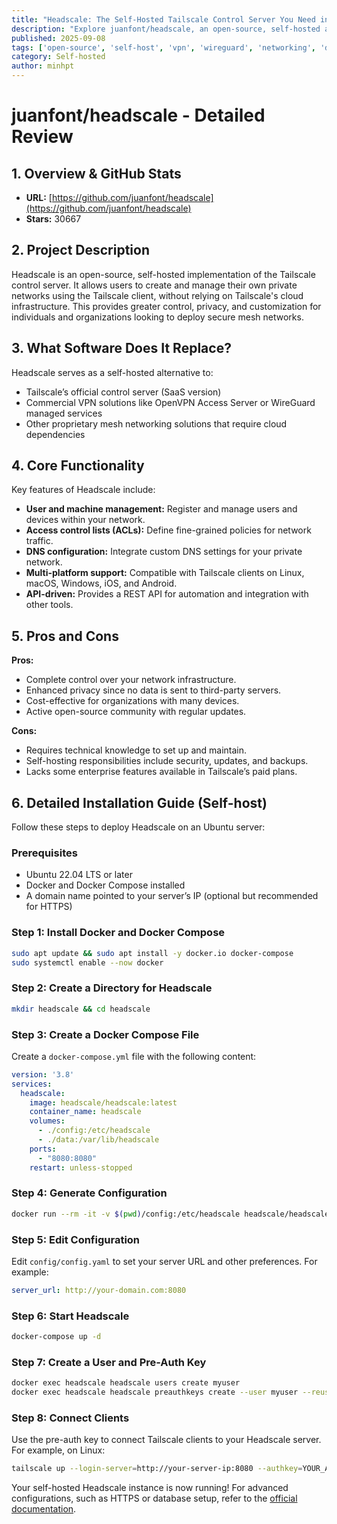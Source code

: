 ```yaml
---
title: "Headscale: The Self-Hosted Tailscale Control Server You Need in 2025"
description: "Explore juanfont/headscale, an open-source, self-hosted alternative to Tailscale's control server. Learn features, installation, and benefits."
published: 2025-09-08
tags: ['open-source', 'self-host', 'vpn', 'wireguard', 'networking', 'devops']
category: Self-hosted
author: minhpt
---
```


# juanfont/headscale - Detailed Review

## 1. Overview & GitHub Stats
- **URL:** [https://github.com/juanfont/headscale](https://github.com/juanfont/headscale)
- **Stars:** 30667

## 2. Project Description
Headscale is an open-source, self-hosted implementation of the Tailscale control server. It allows users to create and manage their own private networks using the Tailscale client, without relying on Tailscale's cloud infrastructure. This provides greater control, privacy, and customization for individuals and organizations looking to deploy secure mesh networks.

## 3. What Software Does It Replace?
Headscale serves as a self-hosted alternative to:
- Tailscale’s official control server (SaaS version)
- Commercial VPN solutions like OpenVPN Access Server or WireGuard managed services
- Other proprietary mesh networking solutions that require cloud dependencies

## 4. Core Functionality
Key features of Headscale include:
- **User and machine management:** Register and manage users and devices within your network.
- **Access control lists (ACLs):** Define fine-grained policies for network traffic.
- **DNS configuration:** Integrate custom DNS settings for your private network.
- **Multi-platform support:** Compatible with Tailscale clients on Linux, macOS, Windows, iOS, and Android.
- **API-driven:** Provides a REST API for automation and integration with other tools.

## 5. Pros and Cons
**Pros:**
- Complete control over your network infrastructure.
- Enhanced privacy since no data is sent to third-party servers.
- Cost-effective for organizations with many devices.
- Active open-source community with regular updates.

**Cons:**
- Requires technical knowledge to set up and maintain.
- Self-hosting responsibilities include security, updates, and backups.
- Lacks some enterprise features available in Tailscale’s paid plans.

## 6. Detailed Installation Guide (Self-host)
Follow these steps to deploy Headscale on an Ubuntu server:

### Prerequisites
- Ubuntu 22.04 LTS or later
- Docker and Docker Compose installed
- A domain name pointed to your server’s IP (optional but recommended for HTTPS)

### Step 1: Install Docker and Docker Compose
```bash
sudo apt update && sudo apt install -y docker.io docker-compose
sudo systemctl enable --now docker
```

### Step 2: Create a Directory for Headscale
```bash
mkdir headscale && cd headscale
```

### Step 3: Create a Docker Compose File
Create a `docker-compose.yml` file with the following content:

```yaml
version: '3.8'
services:
  headscale:
    image: headscale/headscale:latest
    container_name: headscale
    volumes:
      - ./config:/etc/headscale
      - ./data:/var/lib/headscale
    ports:
      - "8080:8080"
    restart: unless-stopped
```

### Step 4: Generate Configuration
```bash
docker run --rm -it -v $(pwd)/config:/etc/headscale headscale/headscale:latest generate
```

### Step 5: Edit Configuration
Edit `config/config.yaml` to set your server URL and other preferences. For example:
```yaml
server_url: http://your-domain.com:8080
```

### Step 6: Start Headscale
```bash
docker-compose up -d
```

### Step 7: Create a User and Pre-Auth Key
```bash
docker exec headscale headscale users create myuser
docker exec headscale headscale preauthkeys create --user myuser --reusable --expiration 24h
```

### Step 8: Connect Clients
Use the pre-auth key to connect Tailscale clients to your Headscale server. For example, on Linux:
```bash
tailscale up --login-server=http://your-server-ip:8080 --authkey=YOUR_AUTH_KEY
```

Your self-hosted Headscale instance is now running! For advanced configurations, such as HTTPS or database setup, refer to the [official documentation](https://github.com/juanfont/headscale).